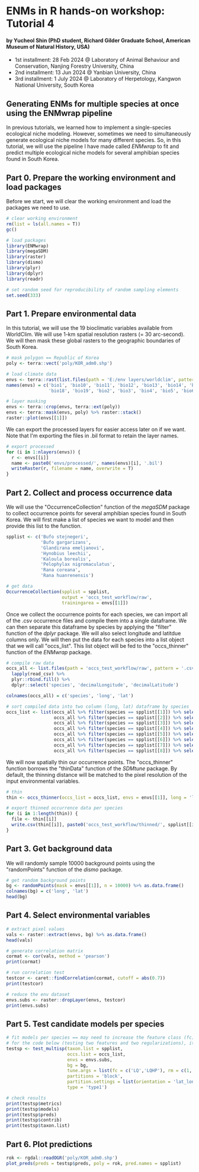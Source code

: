 # ENMs in R hands-on workshop: Tutorial 4
#### by Yucheol Shin (PhD student, Richard Gilder Graduate School, American Museum of Natural History, USA)

- 1st installment: 28 Feb 2024 @ Laboratory of Animal Behaviour and Conservation, Nanjing Forestry University, China
- 2nd installment: 13 Jun 2024 @ Yanbian University, China
- 3rd installment: 1 July 2024 @ Laboratory of Herpetology, Kangwon National University, South Korea

## Generating ENMs for multiple species at once using the ENMwrap pipeline
In previous tutorials, we learned how to implement a single-species ecological niche modeling. However, sometimes we need to simultaneously generate ecological niche models for many different species. So, in this tutorial, we will use the pipeline I have made called *ENMwrap* to fit and predict multiple ecological niche models for several amphibian species found in South Korea.

## Part 0. Prepare the working environment and load packages
Before we start, we will clear the working environment and load the packages we need to use.
```r
# clear working environment
rm(list = ls(all.names = T))
gc()

# load packages
library(ENMwrap)
library(megaSDM)
library(raster)
library(dismo)
library(plyr)
library(dplyr)
library(readr)

# set random seed for reproducibility of random sampling elements
set.seed(333)
```

## Part 1. Prepare environmental data
In this tutorial, we will use the 19 bioclimatic variables available from WorldClim. We will use 1-km spatial resolution rasters (= 30 arc-second). We will then mask these global rasters to the geographic boundaries of South Korea. 

```r
# mask polygon == Republic of Korea
poly <- terra::vect('poly/KOR_adm0.shp')

# load climate data
envs <- terra::rast(list.files(path = 'E:/env layers/worldclim', pattern = '.tif$', full.names = T))
names(envs) = c('bio1', 'bio10', 'bio11', 'bio12', 'bio13', 'bio14', 'bio15', 'bio16', 'bio17',
                'bio18', 'bio19', 'bio2', 'bio3', 'bio4', 'bio5', 'bio6', 'bio7', 'bio8', 'bio9')

# layer masking
envs <- terra::crop(envs, terra::ext(poly))
envs <- terra::mask(envs, poly) %>% raster::stack()
raster::plot(envs[[1]])
```

We can export the processed layers for easier access later on if we want. Note that I'm exporting the files in .bil format to retain the layer names.

```r
# export processed
for (i in 1:nlayers(envs)) {
  r <- envs[[i]]
  name <- paste0('envs/processed/', names(envs)[i], '.bil')
  writeRaster(r, filename = name, overwrite = T)
}
```

## Part 2. Collect and process occurrence data
We will use the "OccurrenceCollection" function of the *megaSDM* package to collect occurrence points for several amphibian species found in South Korea. We will first make a list of species we want to model and then provide this list to the function.

```r
spplist <- c('Bufo stejnegeri',
             'Bufo gargarizans',
             'Glandirana emeljanovi',
             'Hynobius leechii',
             'Kaloula borealis',
             'Pelophylax nigromaculatus',
             'Rana coreana',
             'Rana huanrenensis')

# get data
OccurrenceCollection(spplist = spplist,
                     output = 'occs_test_workflow/raw',
                     trainingarea = envs[[1]])
```

Once we collect the occurrence points for each species, we can import all of the .csv occurrence files and compile them into a single dataframe. We can then separate this dataframe by species by applying the "filter" function of the *dplyr* package. We will also select longitude and latitdue columns only. We will then put the data for each species into a list object that we will call "occs_list". This list object will be fed to the "occs_thinner" function of the *ENMwrap* package.

```r
# compile raw data
occs_all <- list.files(path = 'occs_test_workflow/raw', pattern = '.csv', full.names = T) %>%
  lapply(read_csv) %>%
  plyr::rbind.fill() %>%
  dplyr::select('species', 'decimalLongitude', 'decimalLatitude')

colnames(occs_all) = c('species', 'long', 'lat')

# sort compiled data into two column (long, lat) dataframe by species
occs_list <- list(occs_all %>% filter(species == spplist[[1]]) %>% select(2,3),
                  occs_all %>% filter(species == spplist[[2]]) %>% select(2,3),
                  occs_all %>% filter(species == spplist[[3]]) %>% select(2,3),
                  occs_all %>% filter(species == spplist[[4]]) %>% select(2,3),
                  occs_all %>% filter(species == spplist[[5]]) %>% select(2,3),
                  occs_all %>% filter(species == spplist[[6]]) %>% select(2,3),
                  occs_all %>% filter(species == spplist[[7]]) %>% select(2,3),
                  occs_all %>% filter(species == spplist[[8]]) %>% select(2,3))
```

We will now spatially thin our occurrence points. The "occs_thinner" function borrows the "thinData" function of the *SDMtune* package. By default, the thinning distance will be matched to the pixel resolution of the input environmental variables.

```r
# thin
thin <- occs_thinner(occs_list = occs_list, envs = envs[[1]], long = 'long', lat = 'lat', spp_list = spplist)

# export thinned occurrence data per species
for (i in 1:length(thin)) {
  file <- thin[[i]]
  write.csv(thin[[i]], paste0('occs_test_workflow/thinned/', spplist[[i]], '.csv'))
}
```

## Part 3. Get background data
We will randomly sample 10000 background points using the "randomPoints" function of the *dismo* package.
```r
# get random background points
bg <- randomPoints(mask = envs[[1]], n = 10000) %>% as.data.frame()
colnames(bg) = c('long', 'lat')
head(bg)
```

## Part 4. Select environmental variables

```r
# extract pixel values
vals <- raster::extract(envs, bg) %>% as.data.frame()
head(vals)

# generate correlation matrix
cormat <- cor(vals, method = 'pearson')
print(cormat)

# run correlation test
testcor <- caret::findCorrelation(cormat, cutoff = abs(0.7))
print(testcor)

# reduce the env dataset
envs.subs <- raster::dropLayer(envs, testcor) 
print(envs.subs)
```

## Part 5. Test candidate models per species
```r
# fit models per species == may need to increase the feature class (fc) and regularization (rm) combinations for actual application
# for the code below (testing two features and two regularizations), it takes aproximately 2~3 minutes per species
testsp <- test_multisp(taxon.list = spplist,
                       occs.list = occs_list,
                       envs = envs.subs,
                       bg = bg,
                       tune.args = list(fc = c('LQ','LQHP'), rm = c(1, 1.5)),
                       partitions = 'block',
                       partition.settings = list(orientation = 'lat_lon'),
                       type = 'type1')

# check results
print(testsp$metrics)
print(testsp$models)
print(testsp$preds)
print(testsp$contrib)
print(testsp$taxon.list)
```

## Part 6. Plot predictions
```r
rok <- rgdal::readOGR('poly/KOR_adm0.shp')
plot_preds(preds = testsp$preds, poly = rok, pred.names = spplist)
```

